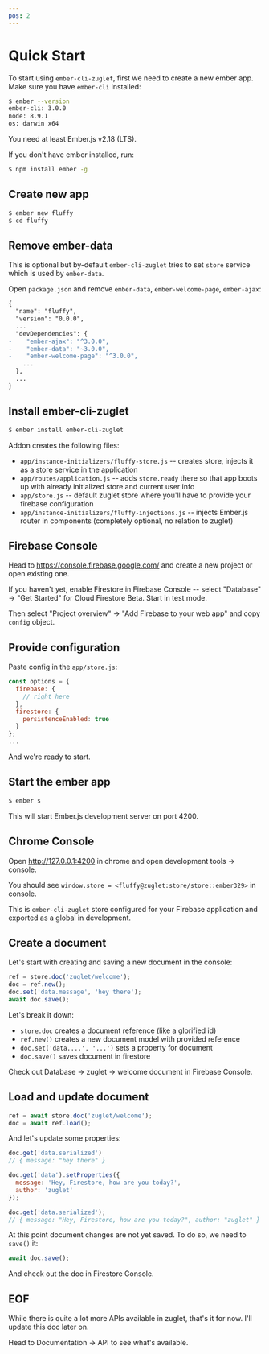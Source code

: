 ```yaml
---
pos: 2
---
```


# Quick Start

To start using `ember-cli-zuglet`, first we need to create a new ember app. Make sure you have `ember-cli` installed:

``` bash
$ ember --version
ember-cli: 3.0.0
node: 8.9.1
os: darwin x64
```

You need at least Ember.js v2.18 (LTS).

If you don't have ember installed, run:

``` bash
$ npm install ember -g
```

## Create new app

``` bash
$ ember new fluffy
$ cd fluffy
```

## Remove ember-data

This is optional but by-default `ember-cli-zuglet` tries to set `store` service which is used by `ember-data`.

Open `package.json` and remove `ember-data`, `ember-welcome-page`, `ember-ajax`:

``` diff
{
  "name": "fluffy",
  "version": "0.0.0",
  ...
  "devDependencies": {
-    "ember-ajax": "^3.0.0",
-    "ember-data": "~3.0.0",
-    "ember-welcome-page": "^3.0.0",
    ...
  },
  ...
}
```

## Install ember-cli-zuglet

``` bash
$ ember install ember-cli-zuglet
```

Addon creates the following files:

* `app/instance-initializers/fluffy-store.js` -- creates store, injects it as a store service in the application
* `app/routes/application.js` -- adds `store.ready` there so that app boots up with already initialized store and current user info
* `app/store.js` -- default zuglet store where you'll have to provide your firebase configuration
* `app/instance-initializers/fluffy-injections.js` -- injects Ember.js router in components (completely optional, no relation to zuglet)

## Firebase Console

Head to https://console.firebase.google.com/ and create a new project or open existing one.

If you haven't yet, enable Firestore in Firebase Console -- select "Database" → "Get Started" for Cloud Firestore Beta. Start in test mode.

Then select "Project overview" → "Add Firebase to your web app" and copy `config` object.

## Provide configuration

Paste config in the `app/store.js`:

``` javascript
const options = {
  firebase: {
    // right here
  },
  firestore: {
    persistenceEnabled: true
  }
};
...
```

And we're ready to start.

## Start the ember app

``` bash
$ ember s
```

This will start Ember.js development server on port 4200.

## Chrome Console

Open http://127.0.0.1:4200 in chrome and open development tools → console.

You should see `window.store = <fluffy@zuglet:store/store::ember329>` in console.

This is `ember-cli-zuglet` store configured for your Firebase application and exported as a global in development.

## Create a document

Let's start with creating and saving a new document in the console:

``` javascript
ref = store.doc('zuglet/welcome');
doc = ref.new();                  
doc.set('data.message', 'hey there');
await doc.save();                    
```

Let's break it down:

* `store.doc` creates a document reference (like a glorified id)
* `ref.new()` creates a new document model with provided reference
* `doc.set('data....', '...')` sets a property for document
* `doc.save()` saves document in firestore

Check out Database → zuglet → welcome document in Firebase Console.

## Load and update document

``` javascript
ref = await store.doc('zuglet/welcome');
doc = await ref.load();
```

And let's update some properties:

``` javascript
doc.get('data.serialized')
// { message: "hey there" }

doc.get('data').setProperties({
  message: 'Hey, Firestore, how are you today?',
  author: 'zuglet'
});

doc.get('data.serialized');
// { message: "Hey, Firestore, how are you today?", author: "zuglet" }
```

At this point document changes are not yet saved. To do so, we need to `save()` it:

``` javascript
await doc.save();
```

And check out the doc in Firestore Console.

## EOF

While there is quite a lot more APIs available in zuglet, that's it for now. I'll update this doc later on.

Head to Documentation → API to see what's available.
